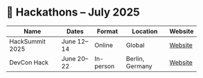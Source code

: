 # 🚀 Hackathons – July 2025

| Name             | Dates        | Format     | Location        | Website               |
|------------------|--------------|------------|------------------|------------------------|
| HackSummit 2025  | June 12–14   | Online     | Global           | [Website](https://example.com) |
| DevCon Hack      | June 20–22   | In-person  | Berlin, Germany  | [Website](https://example.com) |

